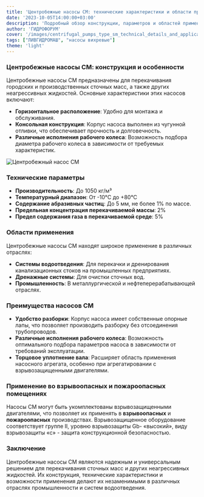 ```yaml
---
title: 'Центробежные насосы СМ: технические характеристики и области применения'
date: '2023-10-05T14:00:00+03:00'
description: 'Подробный обзор конструкции, параметров и областей применения центробежных насосов СМ для сточных масс и агрегатов электронасосных'
author: 'ГИДРОФОРУМ'
cover: '/images/centrifugal_pumps_type_sm_technical_details_and_applications.png'
tags: ["ЛИВГИДРОМАШ", "насосы вихревые"]
theme: 'light'
---
```



### Центробежные насосы СМ: конструкция и особенности


Центробежные насосы СМ предназначены для перекачивания городских и производственных сточных масс, а также других неагрессивных жидкостей. Основные характеристики этих насосов включают:

- **Горизонтальное расположение**: Удобно для монтажа и обслуживания.
- **Консольная конструкция**: Корпус насоса выполнен из чугунной отливки, что обеспечивает прочность и долговечность.
- **Различные исполнения рабочего колеса**: Возможность подбора диаметра рабочего колеса в зависимости от требуемых характеристик.

![Центробежный насос СМ](/images/centrifugal_pumps_type_sm_technical_details_and_applications.png)

### Технические параметры

- **Производительность**: До 1050 кг/м³
- **Температурный диапазон**: От -10°C до +80°C
- **Содержание абразивных частиц**: До 5 мм, не более 1% по массе.
- **Предельная концентрация перекачиваемой массы**: 2%
- **Предел содержания газа в перекачиваемой среде**: 5%

### Области применения

Центробежные насосы СМ находят широкое применение в различных отраслях:

- **Системы водоотведения**: Для перекачки и дренирования канализационных стоков на промышленных предприятиях.
- **Дренажные системы**: Для очистки сточных вод.
- **Промышленность**: В металлургической и нефтеперерабатывающей отраслях.

### Преимущества насосов СМ

- **Удобство разборки**: Корпус насоса имеет собственные опорные лапы, что позволяет производить разборку без отсоединения трубопроводов.
- **Различные исполнения рабочего колеса**: Возможность оптимального подбора параметров насоса в зависимости от требований эксплуатации.
- **Торцовое уплотнение вала**: Расширяет область применения насосного агрегата, особенно при агрегатировании с взрывозащищенными двигателями.

### Применение во взрывоопасных и пожароопасных помещениях

Насосы СМ могут быть укомплектованы взрывозащищенными двигателями, что позволяет их применять в **взрывоопасных** и **пожароопасных** производствах. Взрывозащищенное оборудование соответствует группе II, уровню взрывозащиты Gb- «высокий», виду взрывозащиты «с» - защита конструкционной безопасностью.

### Заключение

Центробежные насосы СМ являются надежным и универсальным решением для перекачивания сточных масс и других неагрессивных жидкостей. Их конструкция, технические характеристики и возможности применения делают их незаменимыми в различных отраслях промышленности и систем водоотведения.